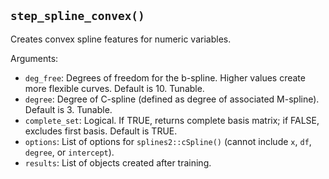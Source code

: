 ## `step_spline_convex()`

Creates convex spline features for numeric variables.

Arguments:
* `deg_free`: Degrees of freedom for the b-spline. Higher values create more flexible curves. Default is 10. Tunable.
* `degree`: Degree of C-spline (defined as degree of associated M-spline). Default is 3. Tunable.
* `complete_set`: Logical. If TRUE, returns complete basis matrix; if FALSE, excludes first basis. Default is TRUE.
* `options`: List of options for `splines2::cSpline()` (cannot include `x`, `df`, `degree`, or `intercept`).
* `results`: List of objects created after training.
